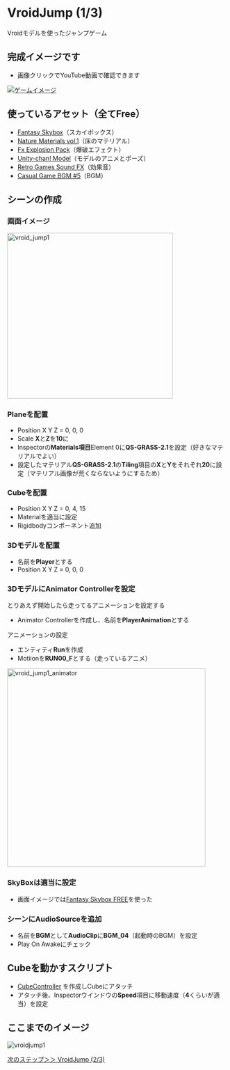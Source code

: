 # VroidJump (1/3)
Vroidモデルを使ったジャンプゲーム

## 完成イメージです
- 画像クリックでYouTube動画で確認できます

[![ゲームイメージ](https://img.youtube.com/vi/KiAOWw25O24/0.jpg)](https://www.youtube.com/watch?v=KiAOWw25O24)

## 使っているアセット（全てFree）
- [Fantasy Skybox](https://assetstore.unity.com/packages/2d/textures-materials/sky/fantasy-skybox-free-18353?locale=ja-JP)（スカイボックス）
- [Nature Materials vol.1](https://assetstore.unity.com/packages/2d/textures-materials/nature/nature-materials-vol-1-21113)（床のマテリアル）
- [Fx Explosion Pack](https://assetstore.unity.com/packages/vfx/particles/fire-explosions/fx-explosion-pack-30102)（爆破エフェクト）
- [Unity-chan! Model](https://assetstore.unity.com/packages/3d/characters/unity-chan-model-18705)（モデルのアニメとポーズ）
- [Retro Games Sound FX](https://assetstore.unity.com/packages/audio/sound-fx/retro-games-sound-fx-27280)（効果音）
- [Casual Game BGM #5](https://assetstore.unity.com/packages/audio/music/casual-game-bgm-5-135943)（BGM）

## シーンの作成
### 画面イメージ
<img width="381" alt="vroid_jump1" src="https://user-images.githubusercontent.com/32384416/140244875-056f7931-959e-42f7-83aa-47d083b26fa8.PNG">

### Planeを配置
- Position X Y Z = 0, 0, 0
- Scale **X**と**Z**を**10**に
- Inspectorの**Materials項目**Element 0に**QS-GRASS-2.1**を設定（好きなマテリアルでよい）
- 設定したマテリアル**QS-GRASS-2.1**の**Tiling**項目の**X**と**Y**をそれぞれ**20**に設定（マテリアル画像が荒くならないようにするため）

### Cubeを配置
- Position X Y Z = 0, 4, 15
- Materialを適当に設定
- Rigidbodyコンポーネント追加

### 3Dモデルを配置
- 名前を**Player**とする
- Position X Y Z = 0, 0, 0

### 3DモデルにAnimator Controllerを設定
とりあえず開始したら走ってるアニメーションを設定する
- Animator Controllerを作成し、名前を**PlayerAnimation**とする

アニメーションの設定
- エンティティ**Run**を作成
- Motiionを**RUN00_F**とする（走っているアニメ）
<img width="456" alt="vroid_jump1_animator" src="https://user-images.githubusercontent.com/32384416/140253804-52589592-f0e2-407b-adec-aeb49e900776.PNG">

### SkyBoxは適当に設定
- 画面イメージでは[Fantasy Skybox FREE](https://assetstore.unity.com/packages/2d/textures-materials/sky/fantasy-skybox-free-18353?locale=ja-JP)を使った
 
### シーンにAudioSourceを追加
- 名前を**BGM**として**AudioClip**に**BGM_04**（起動時のBGM）を設定
- Play On Awakeにチェック

## Cubeを動かすスクリプト
- [CubeController](https://github.com/mrgarita/VroidJump/blob/master/CubeController.cs) を作成しCubeにアタッチ
- アタッチ後、Inspectorウインドウの**Speed**項目に移動速度（**4**くらいが適当）を設定

## ここまでのイメージ
![vroidjump1](https://user-images.githubusercontent.com/32384416/140249994-a59e0be0-590a-4b86-85ac-1327edb7893c.gif)

[次のステップ＞＞ VroidJump (2/3)](https://github.com/mrgarita/VroidJump/tree/player_controller)
